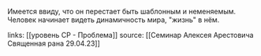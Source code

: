 Имеется ввиду, что он перестает быть шаблонным и неменяемым. Человек начинает видеть динамичность мира, "жизнь" в нём.

links: [[уровень СР - Проблема]]
source: [[Семинар Алексея Арестовича Священная рана 29.04.23]]